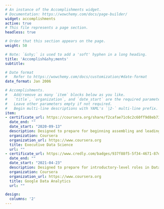 ```yaml
---
# An instance of the Accomplishments widget.
# Documentation: https://wowchemy.com/docs/page-builder/
widget: accomplishments
active: true
# This file represents a page section.
headless: true

# Order that this section appears on the page.
weight: 50

# Note: `&shy;` is used to add a 'soft' hyphen in a long heading.
title: 'Accomplish&shy;ments'
subtitle:

# Date format
#   Refer to https://wowchemy.com/docs/customization/#date-format
date_format: Jan 2006

# Accomplishments.
#   Add/remove as many `item` blocks below as you like.
#   `title`, `organization`, and `date_start` are the required parameters.
#   Leave other parameters empty if not required.
#   Begin multi-line descriptions with YAML's `|2-` multi-line prefix.
item:
- certificate_url: https://coursera.org/share/f2cafae71c6c2c60ff9d8eb733728f66
  date_end: ""
  date_start: "2020-09-13"
  description: Designed to prepare for beginning assembling and leading a data science enterprise.
  organization: Coursera
  organization_url: https://www.coursera.org
  title: Executive Data Science
  url: ""
- certificate_url: https://www.credly.com/badges/937f88f5-5f34-4671-87d4-ace5eae88015/public_url
  date_end: ""
  date_start: "2021-04-23"
  description: Designed to prepare for introductory-level roles in Data Analytics
  organization: Coursera
  organization_url: https://www.coursera.org
  title: Google Data Analytics
  url: ""

design:
  columns: '2' 
---
```

